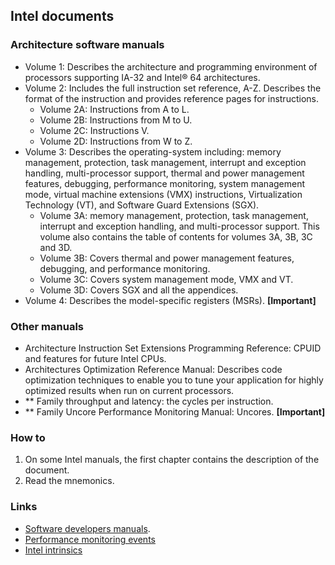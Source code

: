 ## Intel documents

### Architecture software manuals

- Volume 1: Describes the architecture and programming environment of processors supporting IA-32 and Intel® 64 architectures.
- Volume 2: Includes the full instruction set reference, A-Z. Describes the format of the instruction and provides reference pages for instructions.
  - Volume 2A: Instructions from A to L.
  - Volume 2B: Instructions from M to U.
  - Volume 2C: Instructions V.
  - Volume 2D: Instructions from W to Z.
- Volume 3: Describes the operating-system including: memory management, protection, task management, interrupt and exception handling, multi-processor support, thermal and power management features, debugging, performance monitoring, system management mode, virtual machine extensions (VMX) instructions, Virtualization Technology (VT), and Software Guard Extensions (SGX).
  - Volume 3A: memory management, protection, task management, interrupt and exception handling, and multi-processor support. This volume also contains the table of contents for volumes 3A, 3B, 3C and 3D.
  - Volume 3B: Covers thermal and power management features, debugging, and performance monitoring.
  - Volume 3C: Covers system management mode, VMX and VT.
  - Volume 3D: Covers SGX and all the appendices.
- Volume 4: Describes the model-specific registers (MSRs). **[Important]**

### Other manuals

- Architecture Instruction Set Extensions Programming Reference: CPUID and features for future Intel CPUs.
- Architectures Optimization Reference Manual: Describes code optimization techniques to enable you to tune your application for highly optimized results when run on current processors.
- \** Family throughput and latency: the cycles per instruction.
- \** Family Uncore Performance Monitoring Manual: Uncores. **[Important]**

### How to

1) On some Intel manuals, the first chapter contains the description of the document.
2) Read the mnemonics.

### Links

- [Software developers manuals](https://www.intel.com/content/www/us/en/developer/articles/technical/intel-sdm.html).
- [Performance monitoring events](https://perfmon-events.intel.com/)
- [Intel intrinsics](https://www.intel.com/content/www/us/en/docs/intrinsics-guide/index.html)
